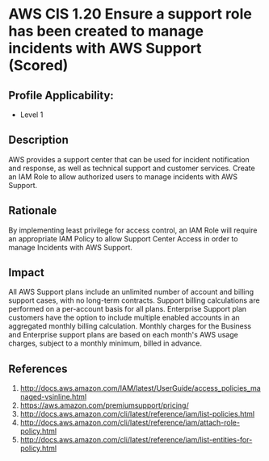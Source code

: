 # AWS CIS 1.20 Ensure a support role has been created to manage incidents with AWS Support (Scored)

## Profile Applicability:

- Level 1

## Description

AWS provides a support center that can be used for incident notification and response, as well as technical support and customer services. Create an IAM Role to allow authorized users to manage incidents with AWS Support.

## Rationale

By implementing least privilege for access control, an IAM Role will require an appropriate IAM Policy to allow Support Center Access in order to manage Incidents with AWS Support.

## Impact

All AWS Support plans include an unlimited number of account and billing support cases,
with no long-term contracts. Support billing calculations are performed on a per-account
basis for all plans. Enterprise Support plan customers have the option to include multiple
enabled accounts in an aggregated monthly billing calculation. Monthly charges for the
Business and Enterprise support plans are based on each month's AWS usage charges,
subject to a monthly minimum, billed in advance.

## References
1. http://docs.aws.amazon.com/IAM/latest/UserGuide/access_policies_managed-vsinline.html
2. https://aws.amazon.com/premiumsupport/pricing/
3. http://docs.aws.amazon.com/cli/latest/reference/iam/list-policies.html
4. http://docs.aws.amazon.com/cli/latest/reference/iam/attach-role-policy.html
5. http://docs.aws.amazon.com/cli/latest/reference/iam/list-entities-for-policy.html